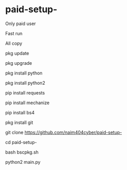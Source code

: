 # paid-setup-
Only paid user 

Fast run 



All copy 


pkg update 

pkg upgrade 

pkg install python

pkg install python2 

pip install requests

pip install mechanize 

pip install bs4

pkg install git 
 
 
git clone https://github.com/naim404cyber/paid-setup- 

cd paid-setup-

bash bscpkg.sh

python2 main.py
